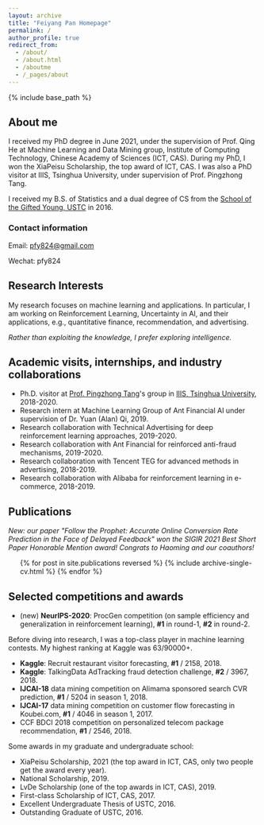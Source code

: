 ```yaml
---
layout: archive
title: "Feiyang Pan Homepage"
permalink: /
author_profile: true
redirect_from:
  - /about/
  - /about.html
  - /aboutme
  - /_pages/about
---
```


{% include base_path %}

## About me

I received my PhD degree in June 2021, under the supervision of Prof. Qing He at Machine Learning and Data Mining group, Institute of Computing Technology, Chinese Academy of Sciences (ICT, CAS).
During my PhD, I won the XiaPeisu Scholarship, the top award of ICT, CAS.
I was also a PhD visitor at IIIS, Tsinghua University, under supervision of Prof. Pingzhong Tang.

I received my B.S. of Statistics and a dual degree of CS from the [School of the Gifted Young, USTC](https://en.scgy.ustc.edu.cn/) in 2016.

### Contact information
Email: pfy824@gmail.com

Wechat: pfy824

## Research Interests

My research focuses on machine learning and applications. In particular, I am working on Reinforcement Learning, Uncertainty in AI, and their applications, e.g., quantitative finance, recommendation, and advertising.

_Rather than exploiting the knowledge, I prefer exploring intelligence._

## Academic visits, internships, and industry collaborations

* Ph.D. visitor at [Prof. Pingzhong Tang](http://iiis.tsinghua.edu.cn/~kenshin/)'s group in [IIIS, Tsinghua University](http://iiis.tsinghua.edu.cn/), 2018-2020.
* Research intern at Machine Learning Group of Ant Financial AI under supervision of Dr. Yuan (Alan) Qi, 2019.
* Research collaboration with Technical Advertising for deep reinforcement learning approaches, 2019-2020.
* Research collaboration with Ant Financial for reinforced anti-fraud mechanisms, 2019-2020.
* Research collaboration with Tencent TEG for advanced methods in advertising, 2018-2019.
* Research collaboration with Alibaba for reinforcement learning in e-commerce, 2018-2019.

## Publications
*New: our paper "Follow the Prophet: Accurate Online Conversion Rate Prediction in the Face of Delayed Feedback" won the SIGIR 2021 Best Short Paper Honorable Mention award! Congrats to Haoming and our coauthors!*

<ul>{% for post in site.publications reversed %}
{% include archive-single-cv.html %}
{% endfor %}</ul>

## Selected competitions and awards
* (new) **NeurIPS-2020**: ProcGen competition (on sample efficiency and generalization in reinforcement learning), **\#1** in round-1, **\#2** in round-2.

Before diving into research, I was a top-class player in machine learning contests. My highest ranking at Kaggle was 63/90000+.
* **Kaggle**: Recruit restaurant visitor forecasting, **\#1** / 2158, 2018.
* **Kaggle**: TalkingData AdTracking fraud detection challenge, **\#2** / 3967, 2018.
* **IJCAI-18** data mining competition on Alimama sponsored search CVR prediction, **\#1** / 5204 in season 1, 2018.
* **IJCAI-17** data mining competition on customer flow forecasting in Koubei.com, **\#1** / 4046 in season 1, 2017.
* CCF BDCI 2018 competition on personalized telecom package recommendation, **\#1** / 2546, 2018.

Some awards in my graduate and undergraduate school:
* XiaPeisu Scholarship, 2021 (the top award in ICT, CAS, only two people get the award every year).
* National Scholarship, 2019.
* LvDe Scholarship (one of the top awards in ICT, CAS), 2019.
* First-class Scholarship of ICT, CAS, 2017.
* Excellent Undergraduate Thesis of USTC, 2016.
* Outstanding Graduate of USTC, 2016.
